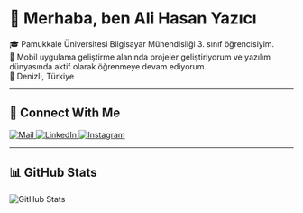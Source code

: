 # 👋 Merhaba, ben Ali Hasan Yazıcı

🎓 Pamukkale Üniversitesi Bilgisayar Mühendisliği 3. sınıf öğrencisiyim.  
📱 Mobil uygulama geliştirme alanında projeler geliştiriyorum ve yazılım dünyasında aktif olarak öğrenmeye devam ediyorum.  
📍 Denizli, Türkiye

---

## 🤝 Connect With Me

<p align="left">
  <a href="mailto:alihasanyazici2@gmail.com" target="_blank">
    <img alt="Mail" src="https://img.shields.io/badge/Gmail-EA4335?style=for-the-badge&logo=gmail&logoColor=white" />
  </a>
  <a href="https://www.linkedin.com/in/alihasanyzc" target="_blank">
    <img alt="LinkedIn" src="https://img.shields.io/badge/LinkedIn-0A66C2?style=for-the-badge&logo=linkedin&logoColor=white" />
  </a>
  <a href="https://www.instagram.com/alihasanyzc" target="_blank">
    <img alt="Instagram" src="https://img.shields.io/badge/Instagram-E4405F?style=for-the-badge&logo=instagram&logoColor=white" />
  </a>
</p>

---

## 📊 GitHub Stats

<p align="left">
  <img src="https://github-readme-stats.vercel.app/api?username=alihasanyzc&show_icons=true&theme=default" alt="GitHub Stats" />
</p>
